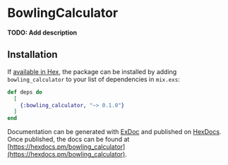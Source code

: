 # BowlingCalculator

**TODO: Add description**

## Installation

If [available in Hex](https://hex.pm/docs/publish), the package can be installed
by adding `bowling_calculator` to your list of dependencies in `mix.exs`:

```elixir
def deps do
  [
    {:bowling_calculator, "~> 0.1.0"}
  ]
end
```

Documentation can be generated with [ExDoc](https://github.com/elixir-lang/ex_doc)
and published on [HexDocs](https://hexdocs.pm). Once published, the docs can
be found at [https://hexdocs.pm/bowling_calculator](https://hexdocs.pm/bowling_calculator).

